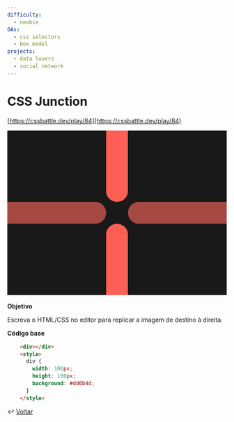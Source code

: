 ```yaml
---
difficulty:
  - newbie
OAs:
  - css selectors
  - box model
projects:
  - data lovers
  - social network
---
```


# CSS Junction

[https://cssbattle.dev/play/84](https://cssbattle.dev/play/84)

![CSS Junction](css-junction.png)

__Objetivo__

Escreva o HTML/CSS no editor para replicar a imagem de destino à direita.

__Código base__

```html
    <div></div>
    <style>
      div {
        width: 100px;
        height: 100px;
        background: #dd6b4d;
      }
    </style>
```

↩️ [Voltar](../../README.md)
